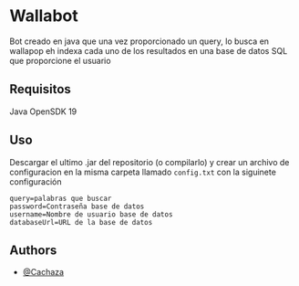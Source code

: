 
# Wallabot

Bot creado en java que una vez proporcionado un query, lo busca en wallapop eh
indexa cada uno de los resultados en una base de datos SQL que proporcione el usuario




## Requisitos
Java OpenSDK 19
    
## Uso
Descargar el ultimo .jar del repositorio (o compilarlo) y crear un archivo de configuracion en la misma carpeta
llamado ```config.txt``` con la siguinete configuración

```
query=palabras que buscar
password=Contraseña base de datos
username=Nombre de usuario base de datos
databaseUrl=URL de la base de datos
```


## Authors

- [@Cachaza](https://www.github.com/cachaza)

